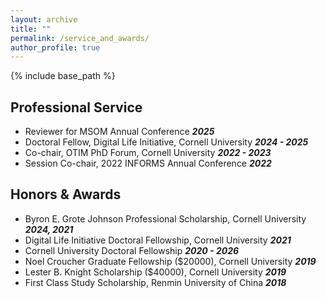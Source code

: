 ```yaml
---
layout: archive
title: ""
permalink: /service_and_awards/
author_profile: true
---
```


{% include base_path %}


## Professional Service

* Reviewer for MSOM Annual Conference  ***2025***
* Doctoral Fellow, Digital Life Initiative, Cornell University  ***2024 - 2025***
* Co-chair, OTIM PhD Forum, Cornell University ***2022 - 2023***
* Session Co-chair, 2022 INFORMS Annual Conference ***2022***


## Honors & Awards

* Byron E. Grote Johnson Professional Scholarship, Cornell University ***2024, 2021***
* Digital Life Initiative Doctoral Fellowship, Cornell University ***2021***
* Cornell University Doctoral Fellowship ***2020 - 2026***
* Noel Croucher Graduate Fellowship ($20000), Cornell University ***2019***
* Lester B. Knight Scholarship ($40000), Cornell University ***2019***
* First Class Study Scholarship, Renmin University of China ***2018***
